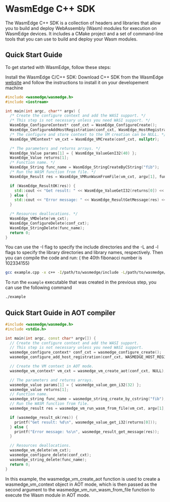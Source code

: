 # WasmEdge C++ SDK

The WasmEdge C++ SDK is a collection of headers and libraries that allow you to build and deploy WebAssembly (Wasm) modules for execution on WasmEdge devices. It includes a CMake project and a set of command-line tools that you can use to build and deploy your Wasm modules.

## Quick Start Guide

To get started with WasmEdge, follow these steps:

Install the WasmEdge C/C++ SDK: Download C++ SDK from the WasmEdge [website](https://wasmedge.org/book/en/quick_start/install.html) and follow the instructions to install it on your developement machine

```cpp
#include <wasmedge/wasmedge.h>
#include <iostream>

int main(int argc, char** argv) {
  /* Create the configure context and add the WASI support. */
  /* This step is not necessary unless you need WASI support. */
  WasmEdge_ConfigureContext* conf_cxt = WasmEdge_ConfigureCreate();
  WasmEdge_ConfigureAddHostRegistration(conf_cxt, WasmEdge_HostRegistration_Wasi);
  /* The configure and store context to the VM creation can be NULL. */
  WasmEdge_VMContext* vm_cxt = WasmEdge_VMCreate(conf_cxt, nullptr);

  /* The parameters and returns arrays. */
  WasmEdge_Value params[1] = { WasmEdge_ValueGenI32(40) };
  WasmEdge_Value returns[1];
  /* Function name. */
  WasmEdge_String func_name = WasmEdge_StringCreateByCString("fib");
  /* Run the WASM function from file. */
  WasmEdge_Result res = WasmEdge_VMRunWasmFromFile(vm_cxt, argv[1], func_name, params, 1, returns, 1);

  if (WasmEdge_ResultOK(res)) {
    std::cout << "Get result: " << WasmEdge_ValueGetI32(returns[0]) << std::endl;
  } else {
    std::cout << "Error message: " << WasmEdge_ResultGetMessage(res) << std::endl;
  }

  /* Resources deallocations. */
  WasmEdge_VMDelete(vm_cxt);
  WasmEdge_ConfigureDelete(conf_cxt);
  WasmEdge_StringDelete(func_name);
  return 0;
}
```

You can use the -I flag to specify the include directories and the -L and -l flags to specify the library directories and library names, respectively.
Then you can compile the code and run: ( the 40th fibonacci number is 102334155)

```bash
gcc example.cpp -x c++ -I/path/to/wasmedge/include -L/path/to/wasmedge/lib -lwasmedge -o example
```

To run the `example` executable that was created in the previous step, you can use the following command

```bash
./example
```

## Quick Start Guide in AOT compiler

```cpp
#include <wasmedge/wasmedge.h>
#include <stdio.h>

int main(int argc, const char* argv[]) {
  // Create the configure context and add the WASI support.
  // This step is not necessary unless you need WASI support.
  wasmedge_configure_context* conf_cxt = wasmedge_configure_create();
  wasmedge_configure_add_host_registration(conf_cxt, WASMEDGE_HOST_REGISTRATION_WASI);

  // Create the VM context in AOT mode.
  wasmedge_vm_context* vm_cxt = wasmedge_vm_create_aot(conf_cxt, NULL);

  // The parameters and returns arrays.
  wasmedge_value params[1] = { wasmedge_value_gen_i32(32) };
  wasmedge_value returns[1];
  // Function name.
  wasmedge_string func_name = wasmedge_string_create_by_cstring("fib");
  // Run the WASM function from file.
  wasmedge_result res = wasmedge_vm_run_wasm_from_file(vm_cxt, argv[1], func_name, params, 1, returns, 1);

  if (wasmedge_result_ok(res)) {
    printf("Get result: %d\n", wasmedge_value_get_i32(returns[0]));
  } else {
    printf("Error message: %s\n", wasmedge_result_get_message(res));
  }

  // Resources deallocations.
  wasmedge_vm_delete(vm_cxt);
  wasmedge_configure_delete(conf_cxt);
  wasmedge_string_delete(func_name);
  return 0;
}
```

In this example, the wasmedge_vm_create_aot function is used to create a wasmedge_vm_context object in AOT mode, which is then passed as the second argument to the wasmedge_vm_run_wasm_from_file function to execute the Wasm module in AOT mode.
